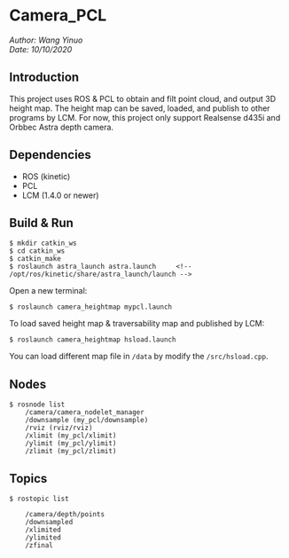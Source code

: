 # Camera_PCL
_Author: Wang Yinuo_\
_Date: 10/10/2020_

## Introduction
This project uses ROS & PCL to obtain and filt point cloud, and output 3D height map. The height map can be saved, loaded, and publish to other programs by LCM. For now, this project only support Realsense d435i and Orbbec Astra depth camera.

## Dependencies
* ROS (kinetic)
* PCL
* LCM (1.4.0 or newer)

## Build & Run 
```
$ mkdir catkin_ws 
$ cd catkin_ws
$ catkin_make
$ roslaunch astra_launch astra.launch     <!-- /opt/ros/kinetic/share/astra_launch/launch -->
```
Open a new terminal:
```
$ roslaunch camera_heightmap mypcl.launch    
```
To load saved height map & traversability map and published by LCM:
```
$ roslaunch camera_heightmap hsload.launch
```
You can load different map file in `/data` by modify the `/src/hsload.cpp`.

## Nodes 
```
$ rosnode list
    /camera/camera_nodelet_manager
    /downsample (my_pcl/downsample)
    /rviz (rviz/rviz)
    /xlimit (my_pcl/xlimit)
    /ylimit (my_pcl/ylimit)
    /zlimit (my_pcl/zlimit)
```

## Topics 
```
$ rostopic list

    /camera/depth/points
    /downsampled
    /xlimited
    /ylimited
    /zfinal
```
